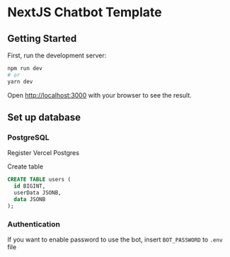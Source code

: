 # NextJS Chatbot Template

## Getting Started

First, run the development server:

```bash
npm run dev
# or
yarn dev
```

Open [http://localhost:3000](http://localhost:3000) with your browser to see the result.

## Set up database

### PostgreSQL

Register Vercel Postgres

Create table

```sql
CREATE TABLE users (
  id BIGINT,
  userData JSONB,
  data JSONB
);
```

### Authentication

If you want to enable password to use the bot, insert `BOT_PASSWORD` to `.env` file
